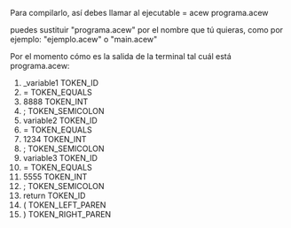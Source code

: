 Para compilarlo, así debes llamar al ejecutable = acew programa.acew

puedes sustituir "programa.acew" por el nombre que tú quieras, como por ejemplo: "ejemplo.acew" o "main.acew"

Por el momento cómo es la salida de la terminal tal cuál está programa.acew:

1) _variable1 TOKEN_ID
2) = TOKEN_EQUALS
3) 8888 TOKEN_INT
4) ; TOKEN_SEMICOLON
5) variable2 TOKEN_ID
6) = TOKEN_EQUALS
7) 1234 TOKEN_INT
8) ; TOKEN_SEMICOLON
9) variable3 TOKEN_ID
10) = TOKEN_EQUALS
11) 5555 TOKEN_INT
12) ; TOKEN_SEMICOLON
13) return TOKEN_ID
14) ( TOKEN_LEFT_PAREN
15) ) TOKEN_RIGHT_PAREN
